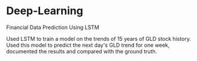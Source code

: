 # Deep-Learning
Financial Data Prediction Using LSTM

Used LSTM to train a model on the trends of 15 years of GLD stock history. 
Used this model to predict the next day's GLD trend for one week, documented the results and compared with the ground truth.
